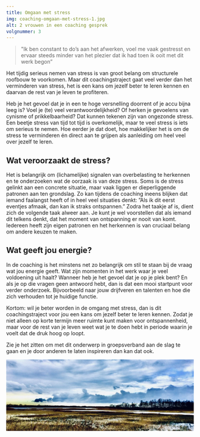 ```yaml
---
title: Omgaan met stress
img: coaching-omgaan-met-stress-1.jpg
alt: 2 vrouwen in een coaching gesprek
volgnummer: 3
---
```


> "Ik ben constant to do’s aan het afwerken, voel me vaak gestresst en ervaar steeds minder van het plezier dat ik had toen ik ooit met dit werk begon”

Het tijdig serieus nemen van stress is van groot belang om structurele roofbouw te voorkomen. Maar dit coachingstraject gaat veel verder dan het verminderen van stress, het is een kans om jezelf beter te leren kennen en daarvan de rest van je leven te profiteren.

Heb je het gevoel dat je in een te hoge versnelling doorrent of je accu bijna leeg is? Voel je (te) veel verantwoordelijkheid? Of herken je gevoelens van cynisme of prikkelbaarheid? Dat kunnen tekenen zijn van ongezonde stress. Een beetje stress van tijd tot tijd is overkomelijk, maar te veel stress is iets om serieus te nemen. Hoe eerder je dat doet, hoe makkelijker het is om de stress te verminderen én direct aan te grijpen als aanleiding om heel veel over jezelf te leren.

## Wat veroorzaakt de stress?

Het is belangrijk om (lichamelijke) signalen van overbelasting te herkennen en te onderzoeken wat de oorzaak is van deze stress. Soms is de stress gelinkt aan een concrete situatie, maar vaak liggen er dieperliggende patronen aan ten grondslag. Zo kan tijdens de coaching ineens blijken dat iemand faalangst heeft of in heel veel situaties denkt: ”Als ik dit eerst eventjes afmaak, dan kan ik straks ontspannen.” Zodra het taakje af is, dient zich de volgende taak alweer aan. Je kunt je wel voorstellen dat als iemand dit telkens denkt, dat het moment van ontspanning er nooit van komt. Iedereen heeft zijn eigen patronen en het herkennen is van cruciaal belang om andere keuzen te maken.

## Wat geeft jou energie?

In de coaching is het minstens net zo belangrijk om stil te staan bij de vraag wat jou energie geeft. Wat zijn momenten in het werk waar je veel voldoening uit haalt? Wanneer heb je het gevoel dat je op je plek bent? En als je op die vragen geen antwoord hebt, dan is dat een mooi startpunt voor verder onderzoek. Bijvoorbeeld naar jouw drijfveren en talenten en hoe die zich verhouden tot je huidige functie.

Kortom: wil je beter worden in de omgang met stress, dan is dit coachingstraject voor jou een kans om jezelf beter te leren kennen. Zodat je niet alleen op korte termijn meer ruimte kunt maken voor ontspannenheid, maar voor de rest van je leven weet wat je te doen hebt in periode waarin je voelt dat de druk hoog op loopt.

Zie je het zitten om met dit onderwerp in groepsverband aan de slag te gaan en je door anderen te laten inspireren dan kan dat ook.

![afbeelding wolken](./coaching-omgaan-met-stress-2.jpg)
